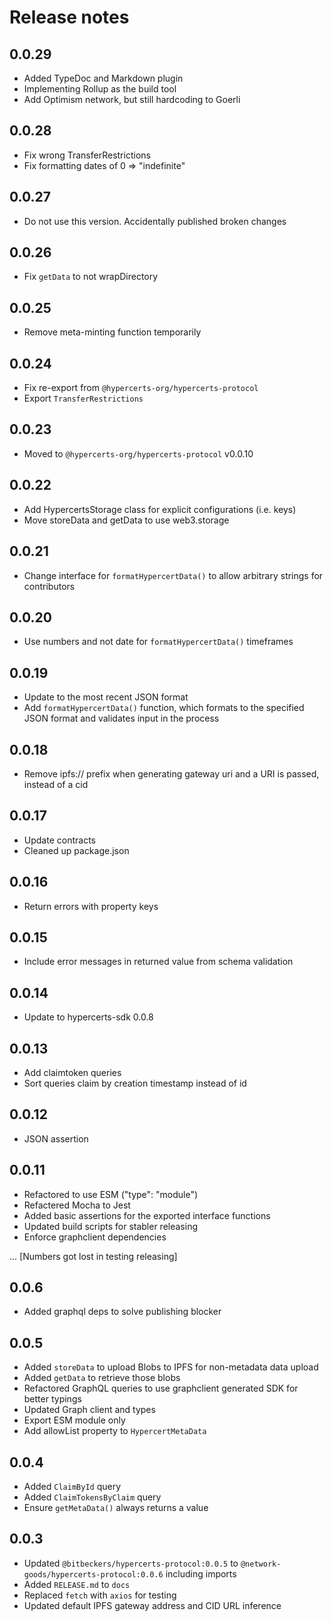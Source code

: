# Release notes

## 0.0.29

* Added TypeDoc and Markdown plugin
* Implementing Rollup as the build tool
* Add Optimism network, but still hardcoding to Goerli

## 0.0.28

- Fix wrong TransferRestrictions
- Fix formatting dates of 0 => "indefinite"

## 0.0.27

- Do not use this version. Accidentally published broken changes

## 0.0.26

- Fix `getData` to not wrapDirectory

## 0.0.25

- Remove meta-minting function temporarily

## 0.0.24

- Fix re-export from `@hypercerts-org/hypercerts-protocol`
- Export `TransferRestrictions`

## 0.0.23

- Moved to `@hypercerts-org/hypercerts-protocol` v0.0.10

## 0.0.22

- Add HypercertsStorage class for explicit configurations (i.e. keys)
- Move storeData and getData to use web3.storage

## 0.0.21

- Change interface for `formatHypercertData()` to allow arbitrary strings for contributors

## 0.0.20

- Use numbers and not date for `formatHypercertData()` timeframes

## 0.0.19

- Update to the most recent JSON format
- Add `formatHypercertData()` function, which formats to the specified JSON format and validates input in the process

## 0.0.18

- Remove ipfs:// prefix when generating gateway uri and a URI is passed, instead of a cid

## 0.0.17

- Update contracts
- Cleaned up package.json

## 0.0.16

- Return errors with property keys

## 0.0.15

- Include error messages in returned value from schema validation

## 0.0.14

- Update to hypercerts-sdk 0.0.8

## 0.0.13

- Add claimtoken queries
- Sort queries claim by creation timestamp instead of id

## 0.0.12

- JSON assertion

## 0.0.11

- Refactored to use ESM ("type": "module")
- Refactered Mocha to Jest
- Added basic assertions for the exported interface functions
- Updated build scripts for stabler releasing
- Enforce graphclient dependencies

... [Numbers got lost in testing releasing]

## 0.0.6

- Added graphql deps to solve publishing blocker

## 0.0.5

- Added `storeData` to upload Blobs to IPFS for non-metadata data upload
- Added `getData` to retrieve those blobs
- Refactored GraphQL queries to use graphclient generated SDK for better typings
- Updated Graph client and types
- Export ESM module only
- Add allowList property to `HypercertMetaData`

## 0.0.4

- Added `ClaimById` query
- Added `ClaimTokensByClaim` query
- Ensure `getMetaData()` always returns a value

## 0.0.3

- Updated `@bitbeckers/hypercerts-protocol:0.0.5` to `@network-goods/hypercerts-protocol:0.0.6` including imports
- Added `RELEASE.md` to `docs`
- Replaced `fetch` with `axios` for testing
- Updated default IPFS gateway address and CID URL inference
